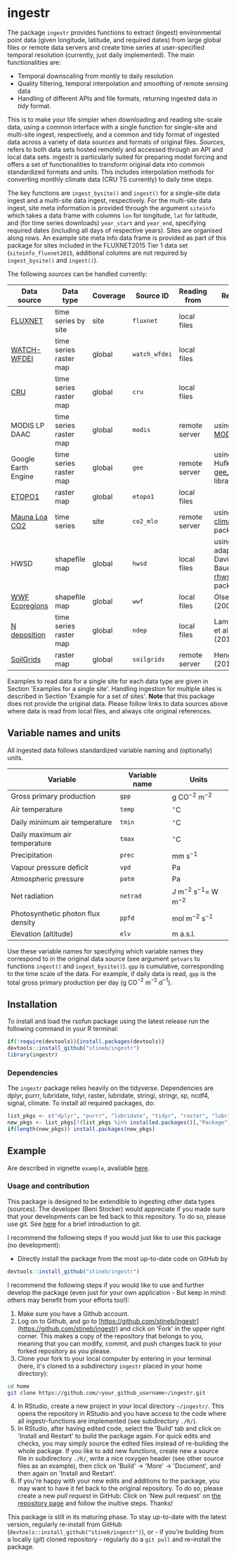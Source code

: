 # ingestr

The package `ingestr` provides functions to extract (ingest) environmental point data (given longitude, latitude, and required dates) from large global files or remote data servers and create time series at user-specified temporal resolution (currently, just daily implemented). The main functionalities are:

- Temporal downscaling from montly to daily resolution
- Quality filtering, temporal interpolation and smoothing of remote sensing data
- Handling of different APIs and file formats, returning ingested data in *tidy* format.

This is to make your life simpler when downloading and reading site-scale data, using a common interface with a single function for single-site and multi-site ingest, respectively, and a common and tidy format of ingested data across a variety of data *sources* and formats of original files. *Sources*, refers to both data sets hosted remotely and accessed through an API and local data sets. ingestr is particularly suited for preparing model forcing and offers a set of functionalities to transform original data into common standardized formats and units. This includes interpolation methods for converting monthly climate data (CRU TS currently) to daily time steps. 

The key functions are `ingest_bysite()` and `ingest()` for a single-site data ingest and a multi-site data ingest, respectively. For the multi-site data ingest, site meta information is provided through the argument `siteinfo` which takes a data frame with columns `lon` for longitude, `lat` for latitude, and (for time series downloads) `year_start` and `year_end`, specifying required dates (including all days of respective years). Sites are organised along rows. An example site meta info data frame is provided as part of this package for sites included in the FLUXNET2015 Tier 1 data set (`siteinfo_fluxnet2015`, additional columns are not required by `ingest_bysite()` and `ingest()`).

The following *sources* can be handled currently:

| Data source                                                          | Data type                                | Coverage | Source ID     | Reading from  | Remark     |
|-------------------------                                             |---------------                           |--------- |---------------| ---           |---         |
| [FLUXNET](https://fluxnet.fluxdata.org/data/fluxnet2015-dataset/)    | time series by site   | site     | `fluxnet`     | local files   |            |
| [WATCH-WFDEI](http://www.eu-watch.org/data_availability)             | time series raster map                                    | global   | `watch_wfdei` | local files   |            |
| [CRU](https://crudata.uea.ac.uk/cru/data/hrg/)                       | time series raster map                                    | global   | `cru`         | local files   |            |
| MODIS LP DAAC                                                        | time series raster map                           | global   | `modis`       | remote server | using [MODISTools](https://docs.ropensci.org/MODISTools/) |
| Google Earth Engine                                                  | time series raster map                          | global   | `gee`         | remote server | using Koen Hufken's [gee_suset](https://khufkens.github.io/gee_subset/) library |
| [ETOPO1](https://www.ngdc.noaa.gov/mgg/global/)                      | raster map                                | global   | `etopo1`      | local files   |            |
| [Mauna Loa CO2](https://www.esrl.noaa.gov/gmd/ccgg/trends/data.html) | time series                        | site     | `co2_mlo`     | remote server | using the [climate](https://github.com/bczernecki/climate) R package |
| HWSD                                                                 | shapefile map                                     | global   | `hwsd`        | local files   | using an adaption of David Le Bauer's [rhwsd](https://github.com/dlebauer/rhwsd) R package |
| [WWF Ecoregions](https://databasin.org/datasets/68635d7c77f1475f9b6c1d1dbe0a4c4c) | shapefile map   | global   | `wwf`         | local files   | Olsen et al. (2001)| 
| [N deposition](https://link.springer.com/article/10.1007%2Fs10584-011-0155-0)    | time series raster map   | global     | `ndep`     | local files   | Lamarque et al. (2011) |
| [SoilGrids](https://www.isric.org/explore/soilgrids)                 | raster map | global     | `soilgrids`     | remote server   | Hengl et al. (2017) |

Examples to read data for a single site for each data type are given in Section 'Examples for a single site'. Handling ingestion for multiple sites is described in Section 'Example for a set of sites'.
**Note** that this package does not provide the original data. Please follow links to data sources above where data is read from local files, and always cite original references.

## Variable names and units

All ingested data follows standardized variable naming and (optionally) units. 

| Variable                           | Variable name | Units                          |
|-------------------------           |---------------|---------------                 |
| Gross primary production           | `gpp`         | g CO$^{-2}$ m$^{-2}$           |
| Air temperature                    | `temp`        | $^\circ$C                      |
| Daily minimum air temperature      | `tmin`        | $^\circ$C                      |
| Daily maximum air temperature      | `tmax`        | $^\circ$C                      |
| Precipitation                      | `prec`        | mm s$^{-1}$                    |
| Vapour pressure deficit            | `vpd`         | Pa                             |
| Atmospheric pressure               | `patm`        | Pa                             |
| Net radiation                      | `netrad`      | J m$^{-2}$ s$^{-1}=$ W m$^{-2}$|
| Photosynthetic photon flux density | `ppfd`        | mol m$^{-2}$ s$^{-1}$          |
| Elevation (altitude)               | `elv`         | m a.s.l.                       |        

Use these variable names for specifying which variable names they correspond to in the original data source (see argument `getvars` to functions `ingest()` and `ingest_bysite()`). `gpp` is cumulative, corresponding to the time scale of the data. For example, if daily data is read, `gpp` is the total gross primary production per day (g CO$^{-2}$ m$^{-2}$ d$^{-1}$).


## Installation

To install and load the rsofun package using the latest release run the following command in your R terminal: 
```r
if(!require(devtools)){install.packages(devtools)}
devtools::install_github("stineb/ingestr")
library(ingestr)
```

### Dependencies

The `ingestr` package relies heavily on the tidyverse. Dependencies are dplyr, purrr, lubridate, tidyr, raster, lubridate, stringi, stringr, sp, ncdf4, signal, climate. To install all required packages, do:
```r
list_pkgs <- c("dplyr", "purrr", "lubridate", "tidyr", "raster", "lubridate", "stringi", "stringr", "sp", "ncdf4", "signal", "climate", "rgdal")
new_pkgs <- list_pkgs[!(list_pkgs %in% installed.packages()[,"Package"])]
if(length(new_pkgs)) install.packages(new_pkgs)
```

## Example

Are described in vignette `example`, available [here](https://rpubs.com/stineb/ingestr). 

### Usage and contribution

This package is designed to be extendible to ingesting other data types (sources). The developer (Beni Stocker) would appreciate if you made sure that your developments can be fed back to this repository. To do so, please use git. See [here](http://rogerdudler.github.io/git-guide/) for a brief introduction to git. 

I recommend the following steps if you would just like to use this package (no development):

- Directly install the package from the most up-to-date code on GitHub by
```r
devtools::install_github("stineb/ingestr")
```

I recommend the following steps if you would like to use and further develop the package (even just for your own application - But keep in mind: others may benefit from your efforts too!):

1. Make sure you have a Github account.
2. Log on to Github, and go to [https://github.com/stineb/ingestr](https://github.com/stineb/ingestr) and click on 'Fork' in the upper right corner. This makes a copy of the repository that belongs to you, meaning that you can modify, commit, and push changes back to your forked repository as you please.
3. Clone your fork to your local computer by entering in your terminal (here, it's cloned to a subdirectory `ingestr` placed in your home directory):
```sh
cd home
git clone https://github.com/<your_github_username>/ingestr.git
```
4. In RStudio, create a new project in your local directory `~/ingestr/`. This opens the repository in RStudio and you have access to the code where all ingestr-functions are implemented (see subdirectory `./R/`).
5. In RStudio, after having edited code, select the 'Build' tab and click on 'Install and Restart' to build the package again. For quick edits and checks, you may simply source the edited files instead of re-building the whole package. If you like to add new functions, create new a source file in subdirectory `./R/`, write a nice roxygen header (see other source files as an example), then click on 'Build' -> 'More' -> 'Document', and then again on 'Install and Restart'.
6. If you're happy with your new edits and additions to the package, you may want to have it fet back to the original repository. To do so, please create a new *pull request* in GitHub: Click on 'New pull request' on [the repository page](https://github.com/stineb/ingestr) and follow the inuitive steps. Thanks!

This package is still in its maturing phase. To stay up-to-date with the latest version, regularly re-install from GitHub (`devtools::install_github("stineb/ingestr")`), or - if you're building from a locally (*git*) cloned repository - regularly do a `git pull` and re-install the package.
